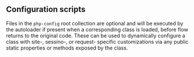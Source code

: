 ## Configuration scripts
Files in the `php-config` root collection are optional and will be executed by the autoloader if present when a corresponding class is loaded, before flow returns to the original code.
These can be used to dynamically configure a class with site-, sessino-, or request- specific customizations via any public static properties or methods exposed by the class.